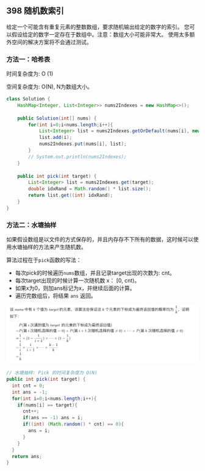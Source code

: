 ## 398 随机数索引

给定一个可能含有重复元素的整数数组，要求随机输出给定的数字的索引。 您可以假设给定的数字一定存在于数组中。注意：数组大小可能非常大。 使用太多额外空间的解决方案将不会通过测试。

### 方法一：哈希表

时间复杂度为: O (1)

空间复杂度为: O(N), N为数组大小。

```java
class Solution {
    HashMap<Integer, List<Integer>> nums2Indexes = new HashMap<>();

    public Solution(int[] nums) {
        for(int i=0;i<nums.length;i++){
            List<Integer> list = nums2Indexes.getOrDefault(nums[i], new LinkedList<>());
            list.add(i);
            nums2Indexes.put(nums[i], list);
        }
        // System.out.println(nums2Indexes);
    }
    
    public int pick(int target) {
        List<Integer> list = nums2Indexes.get(target);
        double idxRand = Math.random() * list.size();
        return list.get((int) idxRand);
    }
}
```

### 方法二：水塘抽样

如果假设数组是以文件的方式保存的，并且内存存不下所有的数据，这时候可以使用水塘抽样的方法来产生随机数。

算法过程在于``pick``函数的写法：

- 每次pick的时候遍历`nums`数组，并且记录target出现的次数为: cnt。
- 每次target出现的时候计算一次随机数 x： [0, cnt)。
- 如果x为0，则加ans标记为x，并继续后面的计算。
- 遍历完数组后，将结果 `ans` 返回。

![水塘抽样.png](./static/水塘抽样.png)

```java
// 水塘抽样: Pick 的时间复杂度为 O(N)
public int pick(int target) {
  int cnt = 0;
  int ans = -1;
  for(int i=0;i<nums.length;i++){
    if(nums[i] == target){
      cnt++;
      if(ans == -1) ans = i;
      if((int) (Math.random() * cnt) == 0){
        ans = i;
      }
    }
  }
  return ans;
}
```

